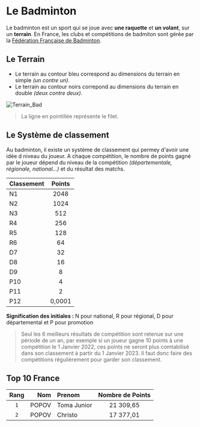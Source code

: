 # Le Badminton

Le badminton est un sport qui se joue avec **une raquette** et **un volant**, sur un **terrain**.
En France, les clubs et compétitions de badmiton sont gérée par la [Fédération Française de Badminton](https://www.ffbad.org/).

## Le Terrain

- Le terrain au contour bleu correspond au dimensions du terrain en simple _(un contre un)_.
- Le terrain au contour noirs correpond au dimensions du terrain en double _(deux contre deux)_.

![Terrain_Bad](https://user-images.githubusercontent.com/113862047/196180723-52cdd468-1f63-4108-9d57-1593e9c51e22.jpg)
> La ligne en pointillée représente le filet.

## Le Système de classement

Au badminton, il existe un système de classement qui permey d'avoir une idée d niveau du joueur. A chaque compétition, le nombre de points gagné par le joueur dépend du niveau de la compétition _(départementale, régionale, national...)_ et du résultat des matchs.

| Classement | Points |
| ---------- |:------:| 
| N1 | 2048 | 
| N2 | 1024 |
| N3 | 512 |
| R4 | 256 |
| R5 | 128 |
| R6 | 64 |
| D7 | 32 |
| D8 | 16 |
| D9 | 8 |
| P10 | 4 |
| P11 | 2 |
| P12 | 0,0001|

**Signification des initiales :** N pour national, R pour régional, D pour départemental et P pour promotion
> Seul les 6 meilleurs résultats de compétition sont retenue sur une période de un an, par exemple si un joueur gagne 10 points à une compétition le 1 Janvier 2022, ces points ne seront plus comtabilisé dans son classement à partir du 1 Janvier 2023. Il faut donc faire des compétitions régulièrement pour garder son classement.

## Top 10 France

| Rang | Nom | Prenom | Nombre de Points |
|:----:|----:|:-------|:----------------:|
| `1` | POPOV | Toma Junior |  21 309,65 |
|`2` | POPOV | Christo | 17 377,01 |

